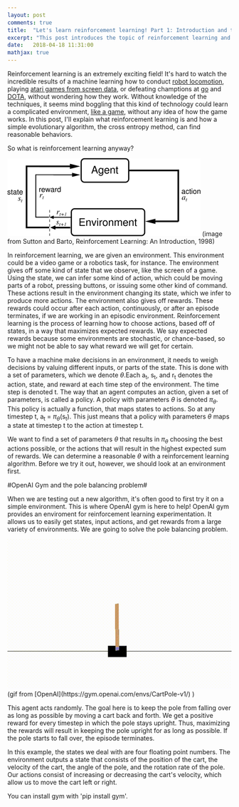 ```yaml
---
layout: post
comments: true
title:  "Let's learn reinforcement learning! Part 1: Introduction and the Cross Entropy Method"
excerpt: "This post introduces the topic of reinforcement learning and explains a simple genetic algorithm for reinforcement learning: the cross entropy method. WIP"
date:   2018-04-18 11:31:00
mathjax: true
---
```


Reinforcement learning is an extremely exciting field! It's hard to watch the incredible results of a machine learning how to conduct [robot locomotion](https://www.youtube.com/watch?v=_LBZpPQYHA4), playing [atari games from screen data](https://www.cs.toronto.edu/~vmnih/docs/dqn.pdf), or defeating champtions at [go](https://deepmind.com/research/alphago/) and [DOTA](https://blog.openai.com/dota-2/), without wondering how they work. Without knowledge of the techniques, it seems mind boggling that this kind of technology could learn a complicated environment, [like a game](https://www.youtube.com/watch?v=TmPfTpjtdgg), without any idea of how the game works. In this post, I'll explain what reinforcement learning is and how a simple evolutionary algorithm, the cross entropy method, can find reasonable behaviors.


So what is reinforcement learning anyway?


<img src="/images/rl.png">
(image from Sutton and Barto, Reinforcement Learning: An Introduction, 1998)


In reinforcement learning, we are given an environment. This environment could be a video game or a robotics task, for instance. The environment gives off some kind of state that we observe, like the screen of a game. Using the state, we can infer some kind of action, which could be moving parts of a robot, pressing buttons, or issuing some other kind of command. These actions result in the environment changing its state, which we infer to produce more actions. The environment also gives off rewards. These rewards could occur after each action, continuously, or after an episode terminates, if we are working in an episodic environment. Reinforcement learning is the process of learning how to choose actions, based off of states, in a way that maximizes expected rewards. We say expected rewards because some environments are stochastic, or chance-based, so we might not be able to say what reward we will get for certain.

To have a machine make decisions in an environment, it needs to weigh decisions by valuing different inputs, or parts of the state. This is done with a set of parameters, which we denote $\theta$.Each a<sub>t</sub>, s<sub>t</sub>, and r<sub>t</sub> denotes the action, state, and reward at each time step of the environment. The time step is denoted t. The way that an agent computes an action, given a set of parameters, is called a policy. A policy with parameters $\theta$ is denoted $\pi$<sub>$\theta$</sub>. This policy is actually a function, that maps states to actions. So at any timestep t, a<sub>t</sub> = $\pi$<sub>$\theta$</sub>(s<sub>t</sub>). This just means that a policy with parameters $\theta$ maps a state at timestep t to the action at timestep t.

We want to find a set of parameters $\theta$ that results in $\pi$<sub>$\theta$</sub> choosing the best actions possible, or the actions that will result in the highest expected sum of rewards. We can determine a reasonable $\theta$ with a reinforcement learning algorithm. Before we try it out, however, we should look at an environment first.

#OpenAI Gym and the pole balancing problem#

When we are testing out a new algorithm, it's often good to first try it on a simple environment. This is where OpenAI gym is here to help! OpenAI gym provides an enviroment for reinforcement learning experimentation. It allows us to easily get states, input actions, and get rewards from a large variety of environments. We are going to solve the pole balancing problem. 

<img src = "/images/cartpole.gif">
(gif from [OpenAI](https://gym.openai.com/envs/CartPole-v1/) )

This agent acts randomly. The goal here is to keep the pole from falling over as long as possible by moving a cart back and forth. We get a positive reward for every timestep in which the pole stays upright. Thus, maximizing the rewards will result in keeping the pole upright for as long as possible. If the pole starts to fall over, the episode terminates.

In this example, the states we deal with are four floating point numbers. The environment outputs a state that consists of the position of the cart, the velocity of the cart, the angle of the pole, and the rotation rate of the pole. Our actions consist of increasing or decreasing the cart's velocity, which allow us to move the cart left or right.

You can install gym with 'pip install gym'. 
